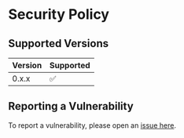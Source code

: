 # Security Policy

## Supported Versions

| Version | Supported          |
| ------- | ------------------ |
| 0.x.x   | :white_check_mark: |

## Reporting a Vulnerability

To report a vulnerability, please open an [issue here](https://github.com/sweetrpg/lootparcels-foundryvtt/issues).
